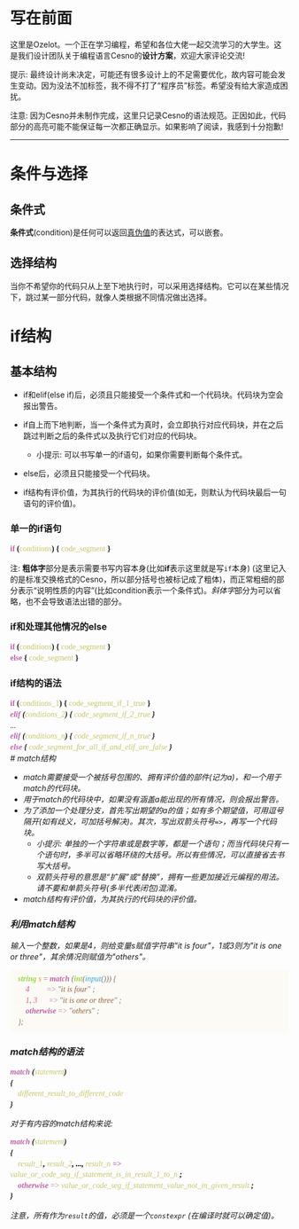 写在前面
================

这里是Ozelot。一个正在学习编程，希望和各位大佬一起交流学习的大学生。这是我们设计团队关于编程语言Cesno的**设计方案**，欢迎大家评论交流!

提示: 最终设计尚未决定，可能还有很多设计上的不足需要优化，故内容可能会发生变动。因为没法不加标签，我不得不打了“程序员”标签。希望没有给大家造成困扰。

注意: 因为Cesno并未制作完成，这里只记录Cesno的语法规范。正因如此，代码部分的高亮可能不能保证每一次都正确显示。如果影响了阅读，我感到十分抱歉!

----


条件与选择
================

## 条件式

**条件式**(condition)是任何可以返回<u>真伪值</u>的表达式，可以嵌套。

## 选择结构

当你不希望你的代码只从上至下地执行时，可以采用选择结构。它可以在某些情况下，跳过某一部分代码，就像人类根据不同情况做出选择。

# if结构

## 基本结构

* if和elif(else if)后，必须且只能接受一个条件式和一个代码块。代码块为空会报出警告。
* if自上而下地判断，当一个条件式为真时，会立即执行对应代码块，并在之后跳过判断之后的条件式以及执行它们对应的代码块。
  * 小提示: 可以书写单一的if语句，如果你需要判断每个条件式。

* else后，必须且只能接受一个代码块。
* if结构有评价值，为其执行的代码块的评价值(如无，则默认为代码块最后一句语句的评价值)。

### 单一的if语句

<div style="font-family: 'Ubuntu Mono'; line-height: 1.4em;">
<span style="color: #bc64a4; font-weight: bold">if</span> <b>(</b><span style="color: #c5c56a;">conditions</span><b>)</b>
<b>{</b> <span style="color: #c5c56a;">code_segment</span> <b>}</b>
</div>


注: <b>粗体字</b>部分是表示需要书写内容本身(比如<b>if</b>表示这里就是写`if`本身) (这里记入的是标准交换格式的Cesno，所以部分括号也被标记成了粗体)，而正常粗细的部分表示“说明性质的内容”(比如condition表示一个条件式)。<i>斜体字</i>部分为可以省略，也不会导致语法出错的部分。

### if和处理其他情况的else

<div style="font-family: 'Ubuntu Mono'; line-height: 1.4em;">
<span style="color: #bc64a4; font-weight: bold">if</span> <b>(</b><span style="color: #c5c56a;">conditions</span><b>)</b>
<b>{</b> <span style="color: #c5c56a;">code_segment</span> <b>}</b><br>
<span style="color: #bc64a4; font-weight: bold">else</span> <b>{</b> <span style="color: #c5c56a;">code_segment</span> <b>}</b>
</div>

### if结构的语法

<div style="font-family: 'Consolas'; line-height: 1.4em;">
<span style="color: #bc64a4; font-weight: bold">if</span> <b>(</b><span style="color: #c5c56a;">conditions_1</span><b>)</b>
<b>{</b> <span style="color: #c5c56a;">code_segment_if_1_true</span> <b>}</b><br>
<i><span style="color: #bc64a4; font-weight: bold">elif</span> <b>(</b><span style="color: #c5c56a;">conditions_2</span><b>)</b>
<b>{</b> <span style="color: #c5c56a;">code_segment_if_2_true</span> <b>}</b><br>...<br>
<i><span style="color: #bc64a4; font-weight: bold">elif</span> <b>(</b><span style="color: #c5c56a;">conditions_n</span><b>)</b>
<b>{</b> <span style="color: #c5c56a;">code_segment_if_n_true</span> <b>}</b><br>
<span style="color: #bc64a4; font-weight: bold">else</span> <b>{</b> <span style="color: #c5c56a;">code_segment_for_all_if_and_elif_are_false</span> <b>}</b></i>
</div>
# match结构

* match需要接受一个被括号包围的、拥有评价值的部件(记为a)，和一个用于match的代码块。
* 用于match的代码块中，如果没有涵盖a能出现的所有情况，则会报出警告。
* 为了添加一个处理分支，首先写出期望的a的值；如有多个期望值，可用逗号隔开(如有歧义，可加括号解决)。其次，写出双箭头符号`=>`，再写一个代码块。
  * 小提示: 单独的一个字符串或是数字等，都是一个语句；而当代码块只有一个语句时，多半可以省略环绕的大括号。所以有些情况，可以直接省去书写大括号。
  * 双箭头符号的意思是“扩展”或“替换”，拥有一些更加接近元编程的用法。请不要和单箭头符号(多半代表闭包)混淆。
* match结构有评价值，为其执行的代码块的评价值。

### 利用match结构

输入一个整数，如果是4，则给变量s赋值字符串"it is four"，1或3则为"it is one or three"，其余情况则赋值为"others"。

<div style="font-family: 'Consolas'; line-height: 1.4em; color: #777; background-color: #FBFAF5; padding: 0.5em 1em">
    <span style="color: #9ed44c"><b>string</b></span> <span style="color: #f39800">s</span>
    <span style="color: #A59ACA; font-weight: bolder;">=</span>
    <span style="color: #bc64a4; font-weight: bold">match</span>
    (<span style="color: #9ed44c; font-weight: bold">int</span>(<span style="color: #2ca9e1">input</span>())) { <br>
    &nbsp;&nbsp;&nbsp;&nbsp;<span style="color: #E95295">4</span>
    &nbsp;&nbsp;&nbsp;&nbsp;&nbsp;&nbsp;&nbsp;&nbsp;<b style="color: #c4a3bf; font-weight: bold">=></b>
    "<span style="color: #98623C">it is four</span>" ;<br>
    &nbsp;&nbsp;&nbsp;&nbsp;<span style="color: #E95295">1</span>, <span style="color: #E95295">3</span>
    &nbsp;&nbsp;&nbsp;&nbsp;&nbsp;<b style="color: #c4a3bf;">=></b>
    "<span style="color: #98623C">it is one or three</span>" ;<br>
    &nbsp;&nbsp;&nbsp;&nbsp;<span style="color: #bc64a4; font-weight: bold;">otherwise</span> <b style="color: #c4a3bf; font-weight: bold">=></b>
    "<span style="color: #98623C">others</span>" ;<br>
    };
</div>



### match结构的语法

<div style="font-family: 'Consolas'; line-height: 1.4em;">
    <span style="color: #bc64a4; font-weight: bold">match</span> <b>(</b><span style="color: #c5c56a;">statement</span><b>)</b><br>
    <b>{</b><br>
    <i>
        &nbsp;&nbsp;&nbsp;&nbsp;<span style="color: #c5c56a;">different_result_to_different_code</span> <br>
    </i>
    <b>}</b>
</div>

对于有内容的match结构来说:

<div style="font-family: 'Consolas'; line-height: 1.4em;">
    <span style="color: #bc64a4; font-weight: bold">match</span> <b>(</b><span style="color: #c5c56a;">statement</span><b>)</b><br>
    <b>{</b><br>
    &nbsp;&nbsp;&nbsp;&nbsp;<span style="color: #c5c56a;">result_1<i><span style="color: #000"><b>, </b></span> result_2<span style="color: #000"><b>, ..., </b></span>result_n</span></i>
    <b style="color: #bc64a4; font-weight: bold">=></b> </b><span style="color: #c5c56a;">value_or_code_seg_if_statement_is_in_result_1_to_n</span> <b>;</b> <br>
    <i>
        &nbsp;&nbsp;&nbsp;&nbsp;<span style="color: #bc64a4; font-weight: bold;">otherwise</span> <b style="color: #c4a3bf; font-weight: bold">=></b>
        <span style="color: #c5c56a;">value_or_code_seg_if_statement_value_not_in_given_result</span>
    </i><b>;</b> <br>
    <b>}</b>
</div>

注意，所有作为`result`的值，必须是一个`constexpr` (在编译时就可以确定值)。

